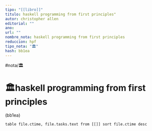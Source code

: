 ```yaml
---
tipo: "[[libro]]"
titulo: haskell programming from first principles"
autor: christopher allen
editorial: ""
ano: 
url: ""
nombre_nota: haskell programming from first principles
reduccion: hpf
tipo_nota: "🏛️"
hash: bb1ea
---
```




#nota/🏛️



# 🏛️haskell programming from first principles
<div class="hash">(bb1ea)</div>

```dataview
table file.ctime, file.tasks.text from [[]] sort file.ctime desc

```
















